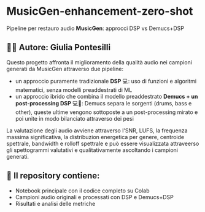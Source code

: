 # MusicGen-enhancement-zero-shot
Pipeline per restauro audio __MusicGen__: approcci DSP vs Demucs+DSP
## 👩‍💻 Autore: Giulia Pontesilli
Questo progetto affronta il miglioramento della qualità audio nei campioni generati da MusicGen attraverso due pipeline: 
* un approccio puramente tradizionale __DSP__ 💻: uso di funzioni e algoritmi matematici, senza modelli preaddestrati di ML 
* un approccio ibrido che combina il modello preaddestrato __Demucs + un post-processing DSP__ 💻🤖: Demucs separa le sorgenti (drums, bass e other), queste ultime vengono sottoposte a un post-processing mirato e poi unite in modo bilanciato attraverso dei pesi

La valutazione degli audio avviene attraverso l'SNR, LUFS, la frequenza massima significativa, la distribuzion energetica per genere, centroide spettrale, bandwidth e rolloff spettrale e può essere visualizzata attraveerso gli spettogrammi valutativi e qualitativamente ascoltando i campioni generati.
## 📁 Il repository contiene:
- Notebook principale con il codice completo su Colab
- Campioni audio originali e processati con DSP e Demucs+DSP 
- Risultati e analisi delle metriche
